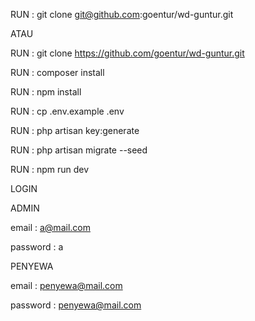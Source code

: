 RUN : git clone git@github.com:goentur/wd-guntur.git

ATAU

RUN : git clone https://github.com/goentur/wd-guntur.git

RUN : composer install

RUN : npm install

RUN : cp .env.example .env

RUN : php artisan key:generate

RUN : php artisan migrate --seed

RUN : npm run dev

LOGIN

ADMIN

email : a@mail.com

password : a

PENYEWA

email : penyewa@mail.com

password : penyewa@mail.com